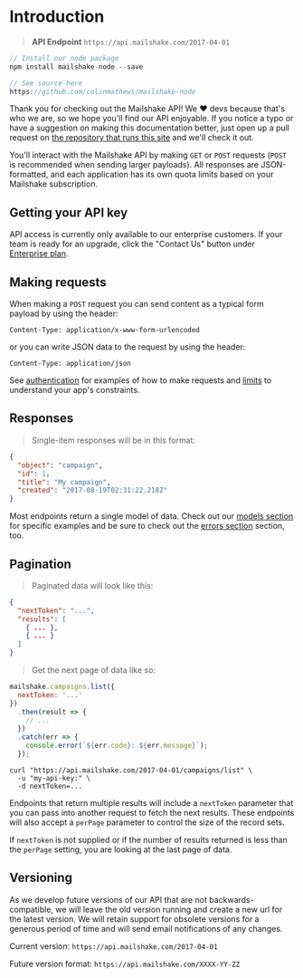 # Introduction

> **API Endpoint**
> <code>https<span></span>://api.mailshake.com/2017-04-01</code>

```javascript
// Install our node package
npm install mailshake-node --save

// See source here
https://github.com/colinmathews/mailshake-node
```

Thank you for checking out the Mailshake API! We ♥️ devs because that's who we are, so we hope you'll find our API enjoyable. If you notice a typo or have a suggestion on making this documentation better, just open up a pull request on [the repository that runs this site](https://github.com/colinmathews/mailshake-api-docs) and we'll check it out.

You'll interact with the Mailshake API by making `GET` or `POST` requests (`POST` is recommended when sending larger payloads). All responses are JSON-formatted, and each application has its own quota limits based on your Mailshake subscription.

## Getting your API key

API access is currently only available to our enterprise customers. If your team is ready for an upgrade, click the "Contact Us" button under [Enterprise plan](https://mailshake.com/#pricing).

## Making requests

When making a `POST` request you can send content as a typical form payload by using the header:

`Content-Type: application/x-www-form-urlencoded`

or you can write JSON data to the request by using the header:

`Content-Type: application/json`

See [authentication](#Authentication) for examples of how to make requests and [limits](#Limits) to understand your app's constraints.

## Responses

> Single-item responses will be in this format:

```json
{
  "object": "campaign",
  "id": 1,
  "title": "My campaign",
  "created": "2017-08-19T02:31:22.218Z"
}
```

Most endpoints return a single model of data. Check out our [models section](#Models) for specific examples and be sure to check out the [errors section](#Errors) section, too.

## Pagination

> Paginated data will look like this:

```json
{
  "nextToken": "...",
  "results": [
    { ... },
    { ... }
  ]
}
```

> Get the next page of data like so:

```javascript
mailshake.campaigns.list({
  nextToken: '...'
})
  .then(result => {
    // ...
  })
  .catch(err => {
    console.error(`${err.code}: ${err.message}`);
  });
```

```shell
curl "https://api.mailshake.com/2017-04-01/campaigns/list" \
  -u "my-api-key:" \
  -d nextToken=...
```

Endpoints that return multiple results will include a `nextToken` parameter that you can pass into another request to fetch the next results. These endpoints will also accept a `perPage` parameter to control the size of the record sets.

If `nextToken` is not supplied or if the number of results returned is less than the `perPage` setting, you are looking at the last page of data.

## Versioning

As we develop future versions of our API that are not backwards-compatible, we will leave the old version running and create a new url for the latest version. We will retain support for obsolete versions for a generous period of time and will send email notifications of any changes.

Current version:
`https://api.mailshake.com/2017-04-01`

Future version format:
`https://api.mailshake.com/XXXX-YY-ZZ`
